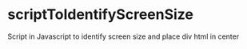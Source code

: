 # scriptToIdentifyScreenSize
Script in Javascript to identify screen size and place div html in center
